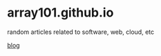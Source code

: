 array101.github.io
==================

random articles related to software, web, cloud, etc

[blog](http://array101.github.io/)

